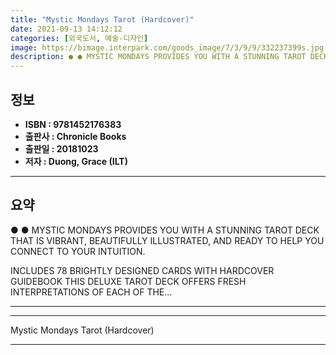 ```yaml
---
title: "Mystic Mondays Tarot (Hardcover)"
date: 2021-09-13 14:12:12
categories: [외국도서, 예술-디자인]
image: https://bimage.interpark.com/goods_image/7/3/9/9/332237399s.jpg
description: ● ● MYSTIC MONDAYS PROVIDES YOU WITH A STUNNING TAROT DECK THAT IS VIBRANT, BEAUTIFULLY ILLUSTRATED, AND READY TO HELP YOU CONNECT TO YOUR INTUITION. INCLUDE
---
```


## **정보**

- **ISBN : 9781452176383**
- **출판사 : Chronicle Books**
- **출판일 : 20181023**
- **저자 : Duong, Grace (ILT)**

------



## **요약**

●  ●  MYSTIC MONDAYS PROVIDES YOU WITH A STUNNING TAROT DECK THAT IS VIBRANT, BEAUTIFULLY ILLUSTRATED, AND READY TO HELP YOU CONNECT TO YOUR INTUITION.

INCLUDES 78 BRIGHTLY DESIGNED CARDS WITH HARDCOVER GUIDEBOOK THIS DELUXE TAROT DECK OFFERS FRESH INTERPRETATIONS OF EACH OF THE... 

------



------


Mystic Mondays Tarot (Hardcover) 

------


